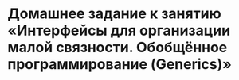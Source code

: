 # Домашнее задание к занятию «Интерфейсы для организации малой связности. Обобщённое программирование (Generics)»